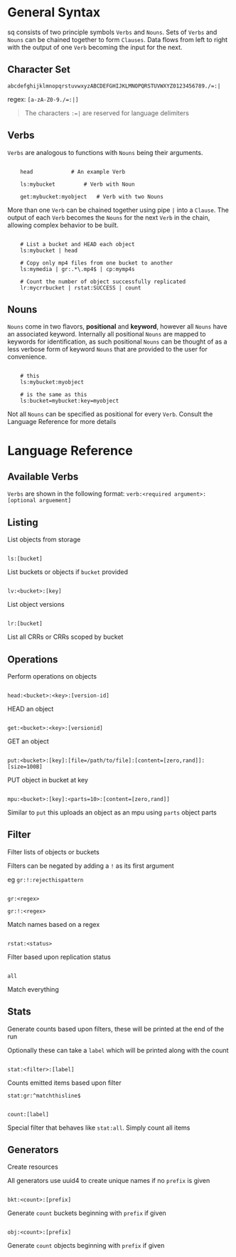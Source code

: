 
#  General Syntax



sq consists of two principle symbols `Verbs` and `Nouns`.
Sets of `Verbs` and `Nouns` can be chained together to form `Clauses`.
Data flows from left to right with the output of one `Verb` becoming the input for the next.

## Character Set

`abcdefghijklmnopqrstuvwxyzABCDEFGHIJKLMNOPQRSTUVWXYZ0123456789./=:|`

regex: `[a-zA-Z0-9./=:|]`

> The characters `:=|` are reserved for language delimiters


## Verbs

`Verbs` are analogous to functions with `Nouns` being their arguments.



```

	head			# An example Verb

	ls:mybucket 		# Verb with Noun

	get:mybucket:myobject	# Verb with two Nouns

```

More than one `Verb`  can be chained together using pipe `|` into a `Clause`.
The output of each `Verb` becomes the `Nouns` for the next `Verb` in the chain, allowing complex behavior to be built.

```

	# List a bucket and HEAD each object
	ls:mybucket | head

	# Copy only mp4 files from one bucket to another
	ls:mymedia | gr:.*\.mp4$ | cp:mymp4s

	# Count the number of object successfully replicated
	lr:mycrrbucket | rstat:SUCCESS | count

```

## Nouns

`Nouns` come in two flavors, **positional** and **keyword**, however all `Nouns` have an associated keyword.
Internally all positional `Nouns` are mapped to  keywords for identification, as such positional `Nouns` can be thought of as a less verbose form of keyword `Nouns`  that are provided to the user for convenience.

```

	# this
	ls:mybucket:myobject

	# is the same as this
	ls:bucket=mybucket:key=myobject

```

Not all `Nouns` can be specified as positional for every `Verb`.  Consult the Language Reference for more details

# Language Reference

## Available  Verbs

`Verbs` are shown in the following format:  `verb:<required argument>:[optional arguement]`


##  Listing

List objects from storage

```

ls:[bucket]

```

List buckets or objects if `bucket` provided

```

lv:<bucket>:[key]

```

List object versions



```

lr:[bucket]

```

List all CRRs or CRRs scoped by bucket



##  Operations

Perform operations on objects

```

head:<bucket>:<key>:[version-id]

```

HEAD an object



```

get:<bucket>:<key>:[versionid]

```

GET an object



```

put:<bucket>:[key]:[file=/path/to/file]:[content=[zero,rand]]:[size=100B]

```

PUT object in bucket at key



```

mpu:<bucket>:[key]:<parts=10>:[content=[zero,rand]]

```

Similar to `put` this uploads an object as an mpu using `parts` object parts



##  Filter

Filter lists of objects or buckets

Filters can be negated by adding a `!` as its first argument

eg `gr:!:rejecthispattern`

```

gr:<regex>

gr:!:<regex>

```

Match names based on a regex



```

rstat:<status>

```

Filter based upon replication status



```

all

```

Match everything



##  Stats

Generate counts based upon filters, these will be printed at the end of the run

Optionally these can take a `label` which will be printed along with the count

```

stat:<filter>:[label]

```

Counts emitted items based upon filter

`stat:gr:^matchthisline$`



```

count:[label]

```

Special filter that behaves like `stat:all`. Simply count all items



##  Generators

Create resources

All generators use uuid4 to create unique names if no `prefix` is given

```

bkt:<count>:[prefix]

```

Generate `count` buckets beginning with `prefix` if given



```

obj:<count>:[prefix]

```

Generate `count` objects beginning with `prefix` if given
